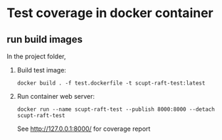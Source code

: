 # Test coverage in docker container

## run build images

In the project folder,

1. Build test image:
    ```shell
    docker build . -f test.dockerfile -t scupt-raft-test:latest
    ```

2. Run container web server:
    ```shell
    docker run --name scupt-raft-test --publish 8000:8000 --detach scupt-raft-test
    ```

   See http://127.0.0.1:8000/ for coverage report
